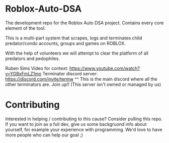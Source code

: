 # Roblox-Auto-DSA
The development repo for the Roblox Auto DSA project. Contains every core element of the tool.

This is a multi-part system that scrapes, logs and terminates child predator/condo accounts, groups and games on ROBLOX.

With the help of volunteers we will attempt to clear the platform of all predators and pedophiles.

Ruben Sims Video for context: https://www.youtube.com/watch?v=YGBxFmLZ1mo
Terminator discord server: https://discord.com/invite/termw
^^ This is the main discord where all the other terminators are. Join up!!
(This server isn't owned or managed by us)

# Contributing
Interested in helping / contributing to this cause? Consider pulling this repo. If you want to join as a full dev, give us some backgruond info about yourself, for example your experience with programming. We'd love to have more people who can help our goal ;)
